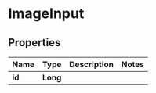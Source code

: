 
# ImageInput

## Properties
Name | Type | Description | Notes
------------ | ------------- | ------------- | -------------
**id** | **Long** |  | 



